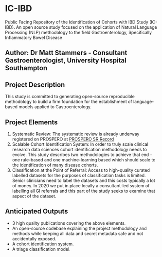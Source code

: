 # IC-IBD
Public Facing Repository of the Identification of Cohorts with IBD Study (IC-IBD). An open source study focused on the application of Natural Language Processing (NLP) methodology to the field Gastroenterology, Specifically Inflammatory Bowel Disease

## Author: Dr Matt Stammers - Consultant Gastroenterologist, University Hospital Southampton

## Project Description

This study is committed to generating open-source reproducible methodology to build a firm foundation for the establishment of language-based models applied to Gastroenterology.

## Project Elements

1. Systematic Review: The systematic review is already underway registered on PROSPERO at [PROSPERO SR Record](https://www.crd.york.ac.uk/PROSPERO/display_record.php?RecordID=388310)
2. Scalable Cohort Identification System: In order to truly scale clinical research data sciences cohort identification methodology needs to evolve. This study describes two methodologies to achieve that end - one rule-based and one machine-learning based which should scale to the identification of many disease cohorts.
3. Classification at the Point of Referral: Access to high-quality curated labelled datasets for the purposes of classification tasks is limited. Senior clinicians need to label the datasets and this costs typically a lot of money. In 2020 we put in place locally a consultant-led system of labelling all GI referrals and this part of the study seeks to examine that aspect of the dataset. 

## Anticipated Outputs

- 3 high quality publications covering the above elements.
- An open-source codebase explaining the project methodology and methods while keeping all data and secret metadata safe and not accidentally exposed.
- A cohort identification system.
- A triage classification model.
